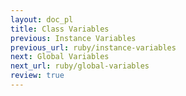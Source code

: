 ```yaml
---
layout: doc_pl
title: Class Variables
previous: Instance Variables
previous_url: ruby/instance-variables
next: Global Variables
next_url: ruby/global-variables
review: true
---
```


